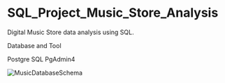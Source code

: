 # SQL_Project_Music_Store_Analysis
Digital Music Store data analysis using SQL.

Database and Tool

Postgre SQL
PgAdmin4

![MusicDatabaseSchema](https://github.com/user-attachments/assets/5320a33e-5f9d-4954-a716-8d3c50009b18)
